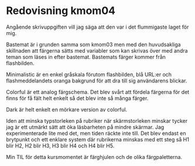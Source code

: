 ---
---
Redovisning kmom04
=========================

Angående skrivuppgiften vill jag säga att den var i det flummigaste laget för mig.

Bastemat är i grunden samma som kmom03 men med den huvudsakliga skillnaden att
färgerna sätts med variabler som kan skrivas över med andra teman som läses in
efter bastemat. Bastemats färger kommer från flashbilden.

Minimalistic är en enkel gråskala förutom flashbilden, blå URL:er och
flashmeddelandets oranga bakgrund för att dra till sig användarens blickar.

Colorful är ett analog färgschema.
Det blev svårt att fördela färgerna för det finns för få fält helt
enkelt så det blev inte så många färger.

Dark är helt enkelt en mörkare version av colorful.

Iden att minska typstorleken på rubriker när skärmstorleken minskar tycker jag
är ett utmärkt sätt att öka läsbarheten på mindre skärmar.
Jag experimenterade lite med det, men tiden räckte inte till.
Det blev endast en brytpunkt och ett enklare system där rubrikerna minskas med
ett steg så H1 blir H2, H2 blir H3, H3 blir H4 och H4 blir H5.

Min TIL för detta kursmomentet är färghjulen och de olika färgpaletterna.
